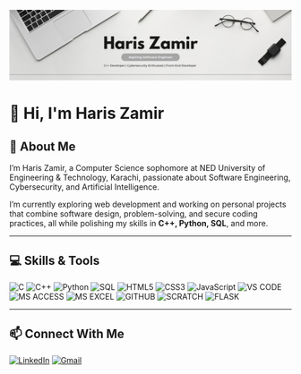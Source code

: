 <!-- Header Image -->
<p align="center">
 <img src="./linkedin_banner.png" alt="Haris Zamir" width="800"/>
</p>

# 👋 Hi, I'm Haris Zamir

## 🧠 About Me
I’m Haris Zamir, a Computer Science sophomore at NED University of Engineering & Technology, Karachi, passionate about Software Engineering, Cybersecurity, and Artificial Intelligence.  

I’m currently exploring web development and working on personal projects that combine software design, problem-solving, and secure coding practices, all while polishing my skills in **C++, Python, SQL**, and more.

---

## 💻 Skills & Tools

![C](https://img.shields.io/badge/C-00599C?style=for-the-badge&logo=c&logoColor=white)
![C++](https://img.shields.io/badge/C++-00599C?style=for-the-badge&logo=c%2B%2B&logoColor=white)
![Python](https://img.shields.io/badge/Python-3776AB?style=for-the-badge&logo=python&logoColor=white)
![SQL](https://img.shields.io/badge/SQL-4479A1?style=for-the-badge&logo=mysql&logoColor=white)
![HTML5](https://img.shields.io/badge/HTML5-E34F26?style=for-the-badge&logo=html5&logoColor=white)
![CSS3](https://img.shields.io/badge/CSS3-1572B6?style=for-the-badge&logo=css3&logoColor=white)
![JavaScript](https://img.shields.io/badge/JavaScript-F7DF1E?style=for-the-badge&logo=javascript&logoColor=black)
![VS CODE](https://img.shields.io/badge/VS%20CODE-007ACC?style=for-the-badge&logo=visual-studio-code&logoColor=white)
![MS ACCESS](https://img.shields.io/badge/MS%20ACCESS-A4373E?style=for-the-badge&logo=microsoft-access&logoColor=white)
![MS EXCEL](https://img.shields.io/badge/MS%20EXCEL-217346?style=for-the-badge&logo=microsoft-excel&logoColor=white)
![GITHUB](https://img.shields.io/badge/GITHUB-181717?style=for-the-badge&logo=github&logoColor=white)
![SCRATCH](https://img.shields.io/badge/SCRATCH-FEDB2F?style=for-the-badge&logo=scratch&logoColor=black)
![FLASK](https://img.shields.io/badge/FLASK-000000?style=for-the-badge&logo=flask&logoColor=white)

---

## 📫 Connect With Me

[![LinkedIn](https://img.shields.io/badge/LinkedIn-0A66C2?style=for-the-badge&logo=linkedin&logoColor=white)](https://www.linkedin.com/in/haris-zamir-111b10344/)
[![Gmail](https://img.shields.io/badge/Gmail-D14836?style=for-the-badge&logo=gmail&logoColor=white)](mailto:hariszamir07@gmail.com)
